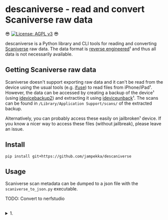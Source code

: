 # descaniverse - read and convert Scaniverse raw data

😎 [![License: AGPL v3](https://img.shields.io/badge/License-AGPL_v3-blue.svg)](https://www.gnu.org/licenses/agpl-3.0) 😎

descaniverse is a Python library and CLI tools for reading and converting [Scaniverse](https://scaniverse.com/) raw data.
The data format is [reverse engineered](./reverse_engineering/)¹ and thus all data is not necessarily available.

## Getting Scaniverse raw data

Scaniverse doesn't support exporting raw data and it can't be read from the device using the usual
tools (e.g. [ifuse](https://github.com/libimobiledevice/ifuse)) to read files from iPhone/iPad¹.
However, the data can be accessed by creating a backup of the device¹ (using [idevicebackup2](https://libimobiledevice.org/))
and extracting it using [ideviceunback](https://github.com/inflex/ideviceunback)¹. The scans
can be found in `/Library/Application Support/scans/` of the extracted backup.

Alternatively, you can probably access these easily on jailbroken¹ device. If you
know a nicer way to access these files (without jailbreak), please leave an issue.

## Install

```console
pip install git+https://github.com/jampekka/descaniverse
```

## Usage

Scaniverse scan metadata can be dumped to a json file with the `scaniverse_to_json.py` executable.

TODO: Convert to nerfstudio

##

<details>
<summary>1.</summary>

## Rant 🖕

Aren't walled gardens, closed source, DRM, war on general purpose computing etc. great?

If you think you need the LiDAR data (you probably don't if you do something like NeRF or photogrammetry),
iPhone/iPad seems to be unfortunately the only (integrated) option at the moment. Open Source alternatives
to Scaniverse are [ScanKit](https://github.com/Kenneth-Schroeder/ScanKit)
or [RTAB-Map](http://introlab.github.io/rtabmap/). [Polycam](https://poly.cam/) is closed source (and nagware),
but at least it lets you access your data.

A good alternative is to use Android and some ARCore/Tango recorder like [RTAB-Map](https://github.com/introlab/rtabmap/).
The LiDAR is mostly a gimmic anyway, with quite poor resolution, accuracy and range.
</details>
